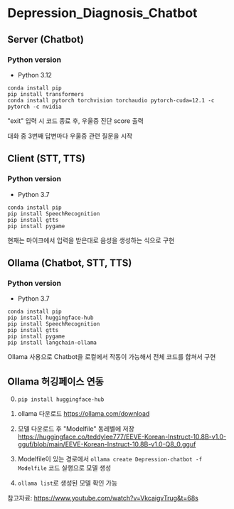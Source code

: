 # Depression_Diagnosis_Chatbot

## Server (Chatbot)

### Python version

- Python 3.12

```
conda install pip
pip install transformers
conda install pytorch torchvision torchaudio pytorch-cuda=12.1 -c pytorch -c nvidia

```

"exit" 입력 시 코드 종료 후, 우울증 진단 score 출력

대화 중 3번째 답변마다 우울증 관련 질문을 시작

## Client (STT, TTS)

### Python version

- Python 3.7

```
conda install pip
pip install SpeechRecognition
pip install gtts
pip install pygame

```

현재는 마이크에서 입력을 받은대로 음성을 생성하는 식으로 구현

## Ollama (Chatbot, STT, TTS)

### Python version

- Python 3.7

```
conda install pip
pip install huggingface-hub
pip install SpeechRecognition
pip install gtts
pip install pygame
pip install langchain-ollama

```

Ollama 사용으로 Chatbot을 로컬에서 작동이 가능해서 전체 코드를 합쳐서 구현

## Ollama 허깅페이스 연동

0. `pip install huggingface-hub`

1. ollama 다운로드
   https://ollama.com/download

2. 모델 다운로드 후 "Modelfile" 동레벨에 저장
   https://huggingface.co/teddylee777/EEVE-Korean-Instruct-10.8B-v1.0-gguf/blob/main/EEVE-Korean-Instruct-10.8B-v1.0-Q8_0.gguf

3. Modelfile이 있는 경로에서 `ollama create Depression-chatbot -f Modelfile` 코드 실행으로 모델 생성

4. `ollama list`로 생성된 모델 확인 가능

참고자료: https://www.youtube.com/watch?v=VkcaigvTrug&t=68s
